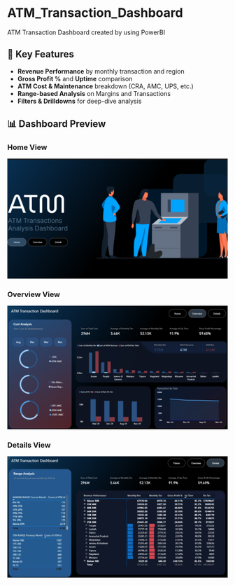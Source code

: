 # ATM_Transaction_Dashboard
ATM Transaction Dashboard  created by using  PowerBI

## 📌 Key Features

- **Revenue Performance** by monthly transaction and region
- **Gross Profit %** and **Uptime** comparison
- **ATM Cost & Maintenance** breakdown (CRA, AMC, UPS, etc.)
- **Range-based Analysis** on Margins and Transactions
- **Filters & Drilldowns** for deep-dive analysis

## 📊 Dashboard Preview

### Home View
![Home](./Home.png)

### Overview View
![Overview](./Overview.png)

### Details View
![Details](./Details.png)
